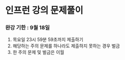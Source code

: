 # 인프런 강의 문제풀이

<h3> 완강 기한 : 9월 18일 </h3>

1. 목요일 23시 59분 59초까지 제출하기
2. 해당하는 주의 문제를 하나라도 제출하지 못하는 경우 벌금
3. 한 주의 문제 및 벌금은 이월
